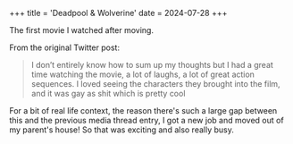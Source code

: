 +++
title = 'Deadpool & Wolverine'
date = 2024-07-28
+++

The first movie I watched after moving.

<!--more-->

From the original Twitter post:

> I don’t entirely know how to sum up my thoughts but I had a great time watching the movie, a lot of laughs, a lot of great action sequences. I loved seeing the characters they brought into the film, and it was gay as shit which is pretty cool

For a bit of real life context, the reason there's such a large gap between this and the previous media thread entry, I got a new job and moved out of my parent's house! So that was exciting and also really busy.
